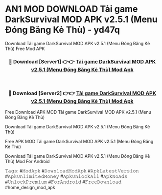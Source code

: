# AN1 MOD DOWNLOAD Tải game DarkSurvival MOD APK v2.5.1 (Menu Đóng Băng Kẻ Thù) - yd47q
Download Tải game DarkSurvival MOD APK v2.5.1 (Menu Đóng Băng Kẻ Thù) Free Mod APK

<div align="center">
<h3>🔴 Download [Server1] 👉👉 <a href="https://apk-comot.site?title=Tải_game_DarkSurvival_MOD_APK_v2.5.1_(Menu_Đóng_Băng_Kẻ_Thù)">Tải game DarkSurvival MOD APK v2.5.1 (Menu Đóng Băng Kẻ Thù) Mod Apk</a></h3><br>

<h3>🔴 Download [Server2] 👉👉 <a href="https://apk-comot.site?title=Tải_game_DarkSurvival_MOD_APK_v2.5.1_(Menu_Đóng_Băng_Kẻ_Thù)">Tải game DarkSurvival MOD APK v2.5.1 (Menu Đóng Băng Kẻ Thù) Mod Apk</a></h3>
</div>


Free Download APK MOD Tải game DarkSurvival MOD APK v2.5.1 (Menu Đóng Băng Kẻ Thù)

Download Tải game DarkSurvival MOD APK v2.5.1 (Menu Đóng Băng Kẻ Thù) 

Free APK MOD Tải game DarkSurvival MOD APK v2.5.1 (Menu Đóng Băng Kẻ Thù) 

Download Tải game DarkSurvival MOD APK v2.5.1 (Menu Đóng Băng Kẻ Thù) Mod For Android

𝚃𝚊𝚐𝚜: #𝙼𝚘𝚍𝙰𝚙𝚔 #𝙳𝚘𝚠𝚗𝚕𝚘𝚊𝚍𝙼𝚘𝚍𝙰𝚙𝚔 #𝙰𝚙𝚔𝙻𝚊𝚝𝚎𝚜𝚝𝚅𝚎𝚛𝚜𝚒𝚘𝚗 #𝙰𝚙𝚔𝚄𝚗𝚕𝚒𝚖𝚒𝚝𝚎𝚍𝙼𝚘𝚗𝚎𝚢 #𝙰𝚙𝚔𝚄𝚗𝚕𝚘𝚌𝚔𝙰𝚕𝚕 #𝙰𝚙𝚔𝙽𝚘𝙰𝚍𝚜 #𝚄𝚗𝚕𝚘𝚌𝚔𝙿𝚛𝚎𝚖𝚒𝚞𝚖 #𝙵𝚘𝚛𝙰𝚗𝚍𝚛𝚘𝚒𝚍 #𝙵𝚛𝚎𝚎𝙳𝚘𝚠𝚗𝚕𝚘𝚊𝚍 #home_design_mod_apk